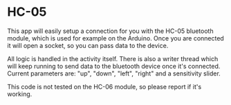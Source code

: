 HC-05
=====

This app will easily setup a connection for you with the HC-05 bluetooth module, which is used for example on the Arduino. Once you are connected it will open a socket, so you can pass data to the device.

All logic is handled in the activity itself. There is also a writer thread which will keep running to send data to the bluetooth device once it's connected. Current parameters are: "up", "down", "left", "right" and a sensitivity slider.

This code is not tested on the HC-06 module, so please report if it's working.